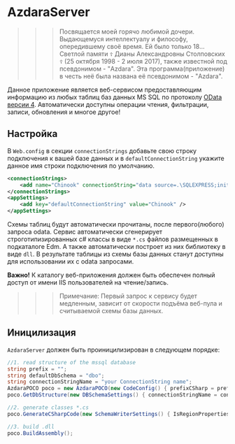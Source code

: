 ﻿# AzdaraServer
>>>Посвящается моей горячо любимой дочери.
Выдающемуся интеллектуалу и философу, опередившему своё время. Ей было только 18...
Светлой памяти `☦️` Дианы Александровны Столповских `☦️` (25 октября 1998 - 2 июля 2017), также известной под псевдонимом - "Azdara".
Эта программа(приложение) в честь неё была названа её псевдонимом - "Azdara".
>>>

Данное приложение является веб-сервисом предоставляющим информацию из любых таблиц баз данных MS SQL по протоколу [OData](http://odata.org) [версии 4](http://docs.oasis-open.org/odata/odata/v4.0/odata-v4.0-part1-protocol.html).
Автоматически доступны операции чтения, фильтрации, записи, обновления и многое другое!

## Настройка
В `Web.config` в секции `connectionStrings` добавьте свою строку подключения к вашей базе данных и в `defaultConnectionString`
укажите данное имя строки подключения по умолчанию.
```xml
<connectionStrings>
	<add name="Chinook" connectionString="data source=.\SQLEXPRESS;initial catalog=Chinook;integrated security=True;MultipleActiveResultSets=True" providerName="System.Data.SqlClient" />
</connectionStrings>  
<appSettings>
	<add key="defaultConnectionString" value="Chinook" />
</appSettings>
```
Схемы таблиц будут автоматически прочитаны, после первого(любого) запроса odata.
Сервис автоматически сгенерирует строготипизированных c# классы в виде `*.cs` файлов размещенных в подкаталоге Edm.
А также автоматически построет из них библиотеку в виде `dll`.
В результате таблицы из схемы базы данных станут доступны для использовании их с odata запросами.

**Важно!** К каталогу веб-приложения должен быть обеспечен полный доступ от имени IIS пользователей на чтение/запись.
>>>Примечание: Первый запрос к сервису будет медленным, зависит от скорости подъёма веб-пула и считываемой схемы базы данных.

## Иницилизация
`AzdaraServer` должен быть проиницилизирован в следующем порядке:
```c#
//1. read structure of the mssql database
string prefix = "";
string defaultDbSchema = "dbo";
string connectionStringName = "your ConnectionString name";
AzdaraPOCO poco = new AzdaraPOCO(new CodeConfig() { prefixCSharp = prefix, defaultSchema = defaultDbSchema, folderName = connectionStringName});
poco.GetDbStructure(new DBSchemaSettings() { connectionStringName = connectionStringName, providerName = "System.Data.SqlClient" });
```

```c#
//2. generate classes *.cs 
poco.GenerateCSharpCode(new SchemaWriterSettings() { IsRegionProperties = true });
```

```c#
//3. build .dll
poco.BuildAssembly();
```
